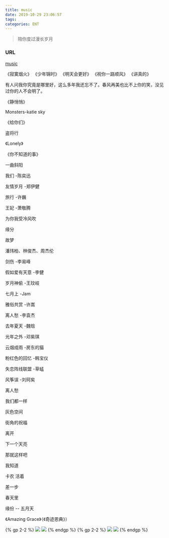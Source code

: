 ```yaml
---
title: music
date: 2019-10-29 23:06:57
tags: 
categories: ENT
---
```


> 陪你度过漫长岁月

<!-- more -->
### URL
[music](https://www.evernote.com/shard/s369/sh/6f691eb8-c2f3-60c7-3c3d-38f31aeaea49/fbd8ebe72af70913336ca58062254c8d)

《寂寞烟火》
《少年锦时》
《明天会更好》
《祝你一路顺风》
《讲真的》 

有人问我你究竟是哪里好，这么多年我还忘不了。春风再美也比不上你的笑，没见过你的人不会明了。

《静悄悄》

 Monsters-katie sky 

 《给你们》

 盗将行

 《Lonely》

 《你不知道的事》


一曲斜阳

我们 -陈奕迅

友情岁月 -郑伊健

旅行 -许巍

王妃 -萧敬腾

为你我受冷风吹

缘分

故梦

潘玮柏、林俊杰、周杰伦

剑伤 -李易峰

假如爱有天意 -李健

岁月神偷 -王玟岐

七月上 -Jam

雅俗共赏 -许嵩

离人愁 -李袁杰

去年夏天 -魏晗

光年之外 -邓紫琪

云烟成雨 -房东的猫

粉红色的回忆 -韩宝仪

失恋阵线联盟 -草蜢

风筝误 -刘珂矣

离人愁

我们都一样

灰色空间

街角的祝福

离开

下一个天亮

那就这样吧

我知道

卡农
活着

差一步

春天里

缘份  -- 五月天

《Amazing Grace》（《奇迹恩典》）

{% gp 2-2 %}
![](/images/music/1001.jpg)
![](/images/music/1002.jpg)
{% endgp %}
{% gp 2-2 %}
![](/images/music/1003.png)
![](/images/music/1004.jpg)
{% endgp %}
